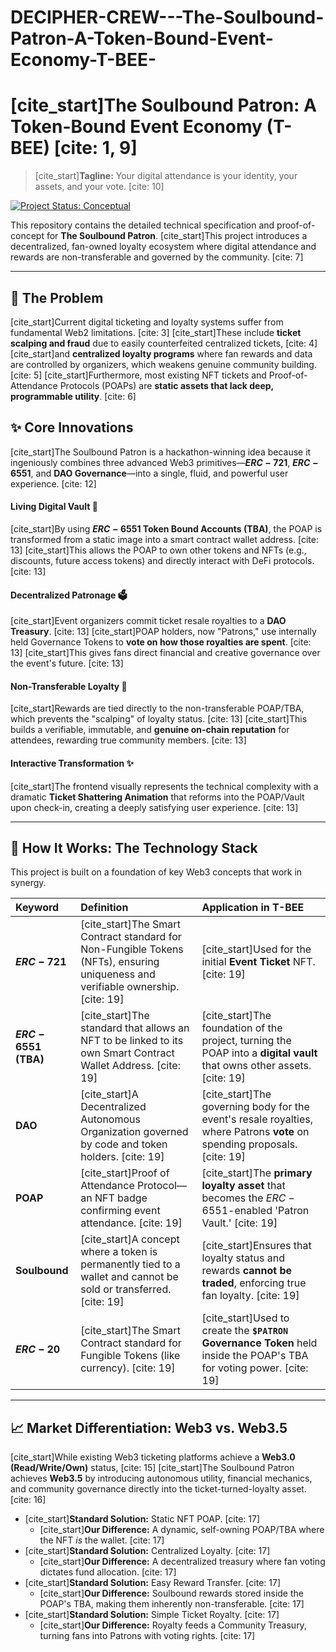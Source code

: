 # DECIPHER-CREW---The-Soulbound-Patron-A-Token-Bound-Event-Economy-T-BEE-
# [cite_start]The Soulbound Patron: A Token-Bound Event Economy (T-BEE) [cite: 1, 9]

> [cite_start]**Tagline:** Your digital attendance is your identity, your assets, and your vote. [cite: 10]

[![Project Status: Conceptual](https://img.shields.io/badge/status-conceptual-blue.svg)](https://shields.io/)

This repository contains the detailed technical specification and proof-of-concept for **The Soulbound Patron**. [cite_start]This project introduces a decentralized, fan-owned loyalty ecosystem where digital attendance and rewards are non-transferable and governed by the community. [cite: 7]

***

## 🚀 The Problem

[cite_start]Current digital ticketing and loyalty systems suffer from fundamental Web2 limitations. [cite: 3] [cite_start]These include **ticket scalping and fraud** due to easily counterfeited centralized tickets, [cite: 4] [cite_start]and **centralized loyalty programs** where fan rewards and data are controlled by organizers, which weakens genuine community building. [cite: 5] [cite_start]Furthermore, most existing NFT tickets and Proof-of-Attendance Protocols (POAPs) are **static assets that lack deep, programmable utility**. [cite: 6]

## ✨ Core Innovations

[cite_start]The Soulbound Patron is a hackathon-winning idea because it ingeniously combines three advanced Web3 primitives—**$ERC-721$**, **$ERC-6551$**, and **DAO Governance**—into a single, fluid, and powerful user experience. [cite: 12]

#### Living Digital Vault 🏦
[cite_start]By using **$ERC-6551$ Token Bound Accounts (TBA)**, the POAP is transformed from a static image into a smart contract wallet address. [cite: 13] [cite_start]This allows the POAP to own other tokens and NFTs (e.g., discounts, future access tokens) and directly interact with DeFi protocols. [cite: 13]

#### Decentralized Patronage 🗳️
[cite_start]Event organizers commit ticket resale royalties to a **DAO Treasury**. [cite: 13] [cite_start]POAP holders, now "Patrons," use internally held Governance Tokens to **vote on how those royalties are spent**. [cite: 13] [cite_start]This gives fans direct financial and creative governance over the event's future. [cite: 13]

#### Non-Transferable Loyalty 🤝
[cite_start]Rewards are tied directly to the non-transferable POAP/TBA, which prevents the "scalping" of loyalty status. [cite: 13] [cite_start]This builds a verifiable, immutable, and **genuine on-chain reputation** for attendees, rewarding true community members. [cite: 13]

#### Interactive Transformation ✨
[cite_start]The frontend visually represents the technical complexity with a dramatic **Ticket Shattering Animation** that reforms into the POAP/Vault upon check-in, creating a deeply satisfying user experience. [cite: 13]

***

## 🔧 How It Works: The Technology Stack

This project is built on a foundation of key Web3 concepts that work in synergy.

| Keyword | Definition | Application in T-BEE |
| :--- | :--- | :--- |
| **$ERC-721$** | [cite_start]The Smart Contract standard for Non-Fungible Tokens (NFTs), ensuring uniqueness and verifiable ownership. [cite: 19] | [cite_start]Used for the initial **Event Ticket** NFT. [cite: 19] |
| **$ERC-6551$ (TBA)** | [cite_start]The standard that allows an NFT to be linked to its own Smart Contract Wallet Address. [cite: 19] | [cite_start]The foundation of the project, turning the POAP into a **digital vault** that owns other assets. [cite: 19] |
| **DAO** | [cite_start]A Decentralized Autonomous Organization governed by code and token holders. [cite: 19] | [cite_start]The governing body for the event's resale royalties, where Patrons **vote** on spending proposals. [cite: 19] |
| **POAP** | [cite_start]Proof of Attendance Protocol—an NFT badge confirming event attendance. [cite: 19] | [cite_start]The **primary loyalty asset** that becomes the $ERC-6551$-enabled 'Patron Vault.' [cite: 19] |
| **Soulbound** | [cite_start]A concept where a token is permanently tied to a wallet and cannot be sold or transferred. [cite: 19] | [cite_start]Ensures that loyalty status and rewards **cannot be traded**, enforcing true fan loyalty. [cite: 19] |
| **$ERC-20$** | [cite_start]The Smart Contract standard for Fungible Tokens (like currency). [cite: 19] | [cite_start]Used to create the **`$PATRON` Governance Token** held inside the POAP's TBA for voting power. [cite: 19] |

***

## 📈 Market Differentiation: Web3 vs. Web3.5

[cite_start]While existing Web3 ticketing platforms achieve a **Web3.0 (Read/Write/Own)** status, [cite: 15] [cite_start]The Soulbound Patron achieves **Web3.5** by introducing autonomous utility, financial mechanics, and community governance directly into the ticket-turned-loyalty asset. [cite: 16]

* [cite_start]**Standard Solution:** Static NFT POAP. [cite: 17]
    * [cite_start]**Our Difference:** A dynamic, self-owning POAP/TBA where the NFT *is* the wallet. [cite: 17]
* [cite_start]**Standard Solution:** Centralized Loyalty. [cite: 17]
    * [cite_start]**Our Difference:** A decentralized treasury where fan voting dictates fund allocation. [cite: 17]
* [cite_start]**Standard Solution:** Easy Reward Transfer. [cite: 17]
    * [cite_start]**Our Difference:** Soulbound rewards stored inside the POAP's TBA, making them inherently non-transferable. [cite: 17]
* [cite_start]**Standard Solution:** Simple Ticket Royalty. [cite: 17]
    * [cite_start]**Our Difference:** Royalty feeds a Community Treasury, turning fans into Patrons with voting rights. [cite: 17]
